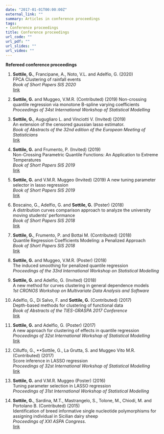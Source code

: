 ```yaml
---
date: "2017-01-01T00:00:00Z"
external_link: ""
summary: Articles in conference proceedings
tags:
- Conference proceedings
title: Conference proceedings
url_code: ""
url_pdf: ""
url_slides: ""
url_video: ""
---
```


**Refereed conference proceedings**  
1. **Sottile, G.**, Francipane, A., Noto, V.L. and Adelfio, G. (2020)   
FPCA Clustering of rainfall events        
*Book of Short Papers SIS 2020*      
[link](https://it.pearson.com/content/dam/region-core/italy/pearson-italy/pdf/Docenti/Università/Pearson-SIS-2020-atti-convegno.pdf)

1. **Sottile, G.** and Muggeo, V.M.R. (Contributed) (2019)
Non-crossing quantile regression via monotone B-spline varying coefficients       
*Proceedings of 34st International Workshop of Statistical Modelling*   

1. **Sottile, G.**, Augugliaro L. and Vinciotti V. (Invited) (2019)   
An extension of the censored gaussian lasso estimator.      
*Book of Abstracts of the 32nd edition of the European Meeting of Statisticians*        
[link](http://www-math.sp2mi.univ-poitiers.fr/~yslaoui/EMS19-Book_of_Abstracts.pdf)

1. **Sottile, G.** and Frumento, P. (Invited) (2019)    
Non-Crossing Parametric Quantile Functions: An Application to Extreme Temperatures     
*Book of Short Papers SIS 2019*         
[link](https://it.pearson.com/content/dam/region-core/italy/pearson-italy/pdf/Dirigenti%20e%20istituzioni/ISTITUZIONI%20-%20HE%20-%20PDF%20-%20SIS%20V4.pdf)

1. **Sottile, G.** and V.M.R. Muggeo (Invited) (2019)
A new tuning parameter selector in lasso regression      
*Book of Short Papers SIS 2019*     
[link](https://it.pearson.com/content/dam/region-core/italy/pearson-italy/pdf/Dirigenti%20e%20istituzioni/ISTITUZIONI%20-%20HE%20-%20PDF%20-%20SIS%20V4.pdf)

1. Boscaino, G., Adelfio, G. and **Sottile, G.** (Poster) (2018)      
A distribution curves comparison approach to analyze the university moving students’ performance         
*Book of Short Papers SIS 2018*       
[link](https://it.pearson.com/content/dam/region-core/italy/pearson-italy/pdf/Dirigenti%20e%20istituzioni/ISTITUZIONI%20-%20HE%20-%20PDF%20-%20SIS%20V4.pdf)

1. **Sottile, G.**, Frumento, P. and Bottai M. (Contributed) (2018)       
Quantile Regression Coefficients Modeling: a Penalized Approach        
*Book of Short Papers SIS 2018*         
[link](https://it.pearson.com/content/dam/region-core/italy/pearson-italy/pdf/Dirigenti%20e%20istituzioni/ISTITUZIONI%20-%20HE%20-%20PDF%20-%20SIS%20V4.pdf)

1. **Sottile, G.** and Muggeo, V.M.R. (Poster) (2018)     
The induced smoothing for penalized quantile regression      
*Proceedings of the 33rd International Workshop on Statistical Modelling*

1. **Sottile, G.** and Adelfio, G. (Invited) (2018)     
A new method for curves clustering in general dependence models        
*1st CRONOS Workshop on Multivariate Data Analysis and Software*        

1. Adelfio, G., Di Salvo, F. and **Sottile, G.** (Contributed) (2017)     
Depth-based methods for clustering of functional data        
*Book of Abstracts of the TIES-GRASPA 2017 Conference*        
[link](https://graspa.org/wp-content/uploads/2017/07/TIES-GRASPA2017_BOA.pdf)

1. **Sottile, G.** and Adelfio, G. (Poster) (2017)      
A new approach for clustering of effects in quantile regression      
*Proceedings of 32st International Workshop of Statistical Modelling*         
[link](https://iwsm2017.webhosting.rug.nl/IWSM_2017_V2.pdf)

1. Cilluffo, G., **Sottile, G., La Grutta, S. and Muggeo Vito M.R. (Contributed) (2017)     
Score inference in LASSO regression      
*Proceedings of 32st International Workshop of Statistical Modelling*       
[link](https://iwsm2017.webhosting.rug.nl/IWSM_2017_V1.pdf)

1. **Sottile, G.** and V.M.R. Muggeo (Poster) (2016)      
Tuning parameter selection in LASSO regression     
*Proceedings of 31st International Workshop of Statistical Modelling*     

1. **Sottile, G.**, Sardina, M.T., Mastrangelo, S., Tolone, M., Chiodi, M. and Portolano B. (Contributed) (2015)      
Identification of breed informative single nucleotide polymorphisms for assigning individual in Sicilian dairy sheep         
*Proceedings of XXI ASPA Congress*.       
[link](https://www.tandfonline.com/doi/pdf/10.4081/ijas.2015.s1)

